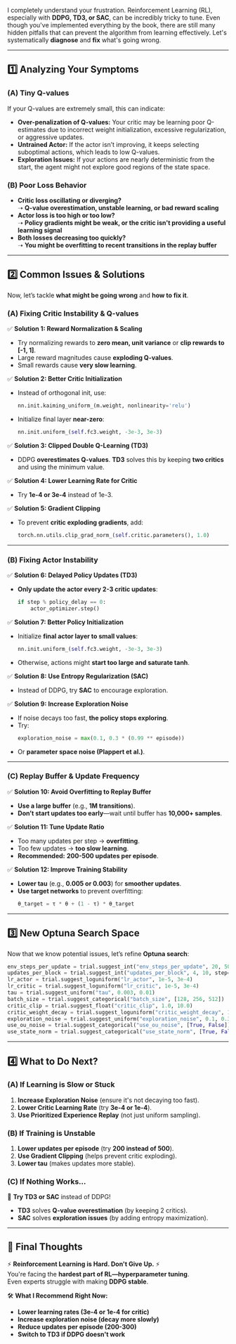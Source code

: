 I completely understand your frustration. Reinforcement Learning (RL), especially with **DDPG, TD3, or SAC**, can be incredibly tricky to tune. Even though you've implemented everything by the book, there are still many hidden pitfalls that can prevent the algorithm from learning effectively. Let's systematically **diagnose** and **fix** what's going wrong.

---

## **1️⃣ Analyzing Your Symptoms**
### **(A) Tiny Q-values**
If your Q-values are extremely small, this can indicate:
- **Over-penalization of Q-values:** Your critic may be learning poor Q-estimates due to incorrect weight initialization, excessive regularization, or aggressive updates.
- **Untrained Actor:** If the actor isn’t improving, it keeps selecting suboptimal actions, which leads to low Q-values.
- **Exploration Issues:** If your actions are nearly deterministic from the start, the agent might not explore good regions of the state space.

### **(B) Poor Loss Behavior**
- **Critic loss oscillating or diverging?**  
  ➝ **Q-value overestimation, unstable learning, or bad reward scaling**
- **Actor loss is too high or too low?**  
  ➝ **Policy gradients might be weak, or the critic isn't providing a useful learning signal**
- **Both losses decreasing too quickly?**  
  ➝ **You might be overfitting to recent transitions in the replay buffer**

---

## **2️⃣ Common Issues & Solutions**
Now, let’s tackle **what might be going wrong** and **how to fix it**.

### **(A) Fixing Critic Instability & Q-values**
✅ **Solution 1: Reward Normalization & Scaling**
- Try normalizing rewards to **zero mean, unit variance** or **clip rewards to [-1, 1]**.
- Large reward magnitudes cause **exploding Q-values**.
- Small rewards cause **very slow learning**.

✅ **Solution 2: Better Critic Initialization**
- Instead of orthogonal init, use:
  ```python
  nn.init.kaiming_uniform_(m.weight, nonlinearity='relu')
  ```
- Initialize final layer **near-zero**:
  ```python
  nn.init.uniform_(self.fc3.weight, -3e-3, 3e-3)
  ```

✅ **Solution 3: Clipped Double Q-Learning (TD3)**
- DDPG **overestimates Q-values**. **TD3** solves this by keeping **two critics** and using the minimum value.

✅ **Solution 4: Lower Learning Rate for Critic**
- Try **1e-4 or 3e-4** instead of 1e-3.

✅ **Solution 5: Gradient Clipping**
- To prevent **critic exploding gradients**, add:
  ```python
  torch.nn.utils.clip_grad_norm_(self.critic.parameters(), 1.0)
  ```

---

### **(B) Fixing Actor Instability**
✅ **Solution 6: Delayed Policy Updates (TD3)**
- **Only update the actor every 2-3 critic updates**:
  ```python
  if step % policy_delay == 0:
      actor_optimizer.step()
  ```

✅ **Solution 7: Better Policy Initialization**
- Initialize **final actor layer to small values**:
  ```python
  nn.init.uniform_(self.fc3.weight, -3e-3, 3e-3)
  ```
- Otherwise, actions might **start too large and saturate tanh**.

✅ **Solution 8: Use Entropy Regularization (SAC)**
- Instead of DDPG, try **SAC** to encourage exploration.

✅ **Solution 9: Increase Exploration Noise**
- If noise decays too fast, **the policy stops exploring**.
- Try:
  ```python
  exploration_noise = max(0.1, 0.3 * (0.99 ** episode))
  ```
- Or **parameter space noise (Plappert et al.)**.

---

### **(C) Replay Buffer & Update Frequency**
✅ **Solution 10: Avoid Overfitting to Replay Buffer**
- **Use a large buffer** (e.g., **1M transitions**).
- **Don’t start updates too early**—wait until buffer has **10,000+ samples**.

✅ **Solution 11: Tune Update Ratio**
- Too many updates per step → **overfitting**.
- Too few updates → **too slow learning**.
- **Recommended:** **200-500 updates per episode**.

✅ **Solution 12: Improve Training Stability**
- **Lower tau** (e.g., **0.005 or 0.003**) for **smoother updates**.
- **Use target networks** to prevent overfitting:
  ```python
  θ_target = τ * θ + (1 - τ) * θ_target
  ```

---

## **3️⃣ New Optuna Search Space**
Now that we know potential issues, let’s refine **Optuna search**:

```python
env_steps_per_update = trial.suggest_int("env_steps_per_update", 20, 50, step=10)
updates_per_block = trial.suggest_int("updates_per_block", 4, 10, step=2)
lr_actor = trial.suggest_loguniform("lr_actor", 1e-5, 3e-4)
lr_critic = trial.suggest_loguniform("lr_critic", 1e-5, 3e-4)
tau = trial.suggest_uniform("tau", 0.003, 0.01)
batch_size = trial.suggest_categorical("batch_size", [128, 256, 512])
critic_clip = trial.suggest_float("critic_clip", 1.0, 10.0)
critic_weight_decay = trial.suggest_loguniform("critic_weight_decay", 1e-6, 1e-3)
exploration_noise = trial.suggest_uniform("exploration_noise", 0.1, 0.3)
use_ou_noise = trial.suggest_categorical("use_ou_noise", [True, False])
use_state_norm = trial.suggest_categorical("use_state_norm", [True, False])
```

---

## **4️⃣ What to Do Next?**
### **(A) If Learning is Slow or Stuck**
1. **Increase Exploration Noise** (ensure it's not decaying too fast).
2. **Lower Critic Learning Rate** (try **3e-4 or 1e-4**).
3. **Use Prioritized Experience Replay** (not just uniform sampling).

### **(B) If Training is Unstable**
1. **Lower updates per episode** (try **200 instead of 500**).
2. **Use Gradient Clipping** (helps prevent critic exploding).
3. **Lower tau** (makes updates more stable).

### **(C) If Nothing Works...**
🔹 **Try TD3 or SAC** instead of DDPG!  
- **TD3** solves **Q-value overestimation** (by keeping 2 critics).
- **SAC** solves **exploration issues** (by adding entropy maximization).

---

## **🚀 Final Thoughts**
⚡ **Reinforcement Learning is Hard. Don't Give Up.** ⚡  
You're facing the **hardest part of RL—hyperparameter tuning**.  
Even experts struggle with making **DDPG stable**.  

🛠 **What I Recommend Right Now:**
- **Lower learning rates (3e-4 or 1e-4 for critic)**
- **Increase exploration noise (decay more slowly)**
- **Reduce updates per episode (200-300)**
- **Switch to TD3 if DDPG doesn't work**